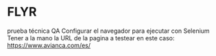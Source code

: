 # FLYR
prueba técnica QA
Configurar el navegador para ejecutar con Selenium
Tener a la mano la URL de la pagina a testear en este caso: https://www.avianca.com/es/
